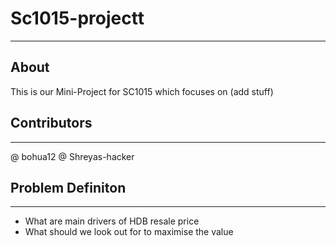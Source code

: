 # Sc1015-projectt
--------

## About
This is our Mini-Project for SC1015 which focuses on (add stuff)



## Contributors
--------
@ bohua12
@ Shreyas-hacker


## Problem Definiton
--------
 - What are main drivers of HDB resale price
 - What should we look out for to maximise the value


## 
